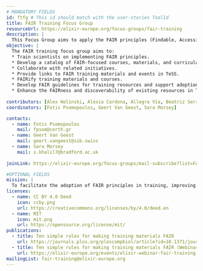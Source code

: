 ```yaml
---
# MANDATORY FIELDS
id: ftfg # This id should match with the user-stories ToolId
title: FAIR Training Focus Group
resourceUrl: https://elixir-europe.org/focus-groups/fair-training
description: |
  This Focus Group aims to apply the FAIR principles (Findable, Accessible, Interoperable and Reusable) in training. It includes members both from ELIXIR and the global community, working collaboratively to enhance data and resource accessibility, reusability, and interoperability through training efforts.
objective: |
  The FAIR training focus group aims to:
  * Train scientists on implementing FAIR principles.
  * Develop a catalog of FAIR-focused courses, materials, and curricula.
  * Collaborate with related initiatives.
  * Provide links to FAIR training materials and events in TeSS.
  * FAIRify training materials and courses.
  * Develop FAIR guidelines for training resources and support adoption.
  * Enhance the FAIRness and discoverability of existing resources in TeSS.
    
contributors: [Alex Holinski, Alexia Cardona, Allegra Via, Beatriz Serrano-Solano, Bérénice Batut, Branka Franicevic, Celia van Gelder, Chris Child, David Lloyd, Dayane Araújo, Fotis Psomopoulos, Fred de Lamotte, Geert van Geest, Helen Clare, Helena Schnitzer, Ines Chaves, Jessica Lindvall, Katharina Heil, Krzystof Poterlowicz, Leyla Jael Castro, Lisanna Paladin, Loredana Le Pera, Manthos Pitoulias, Melissa Burke, Monique Zahn, Oliver Sand, Patricia Palagi, Pedro Fernandes, Roland Krause, Sara Morsy, Xènia Pérez Sitjà]
coordinators: [Fotis Psomopoulos, Geert Van Geest, Sara Morsey]

contacts:
  - name: Fotis Psomopoulos
    mail: fpsom@certh.gr
  - name: Geert Van Geest
    mail: geert.vangeest@sib.swiss
  - name: Sara Morsey
    mail: s.khalil7@bradford.ac.uk
     
joinLink: https://elixir-europe.org/focus-groups/mail-subscribe?list=FAIR%20Training%20Focus%20Group

#OPTIONAL FIELDS
mission: |
  To facilitate the adoption of FAIR principles in training, improving the findability, accessibility, interoperability, and reusability of data and resources.
licenses:
  - name: CC BY 4.0 Deed
    icon: ccby.png
    url: https://creativecommons.org/licenses/by/4.0/deed.en
  - name: MIT
    icon: mit.png
    url: https://opensource.org/license/mit/
publications:
  - title: Ten simple rules for making training materials FAIR
    url: https://journals.plos.org/ploscompbiol/article?id=10.1371/journal.pcbi.1007854
  - title: Ten simple rules for making training materials FAIR (Webinar)
    url: https://elixir-europe.org/events/elixir-webinar-fair-training    
mailingList: fair-training@elixir-europe.org
---
```

